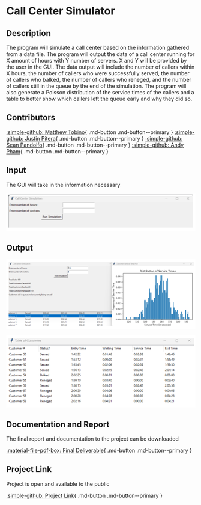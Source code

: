 # Call Center Simulator

## Description
The program will simulate a call center based on the information gathered from a data file. The program will output the data of a call center running for X amount of hours with Y number of servers. X and Y will be provided by the user in the GUI. The data output will include the number of callers within X hours, the number of callers who were successfully served, the number of callers who balked, the number of callers who reneged, and the number of callers still in the queue by the end of the simulation. The program will also generate a Poisson distribution of the service times of the callers and a table to better show which callers left the queue early and why they did so.

## Contributors
[:simple-github: Matthew Tobino](https://github.com/mtobino){ .md-button .md-button--primary }
[:simple-github: Justin Pitera](https://github.com/justinpitera){ .md-button .md-button--primary }
[:simple-github: Sean Pandolfo](https://github.com/BunColo){ .md-button .md-button--primary }
[:simple-github: Andy Pham](https://github.com/Phamandy2000){ .md-button .md-button--primary }

## Input
The GUI will take in the information necessary

![GUI Input Image](../../img/GUIInput.png) 

## Output
![GUI Output Image](../../img/GUIOutput.png) 

![GUI Table Image](../../img/GUITable.png) 

## Documentation and Report
The final report and documentation to the project can be downloaded

[:material-file-pdf-box: Final Deliverable](../../pdfs/Call%20Center%20Deliverable.pdf){ .md-button .md-button--primary }


## Project Link
Project is open and available to the public

[:simple-github: Project Link](https://github.com/mtobino/call-center-simulator){ .md-button .md-button--primary }
